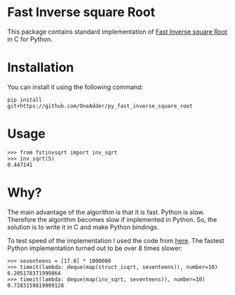 # Fast Inverse square Root

This package contains standard implementation of
[Fast Inverse square Root](https://en.wikipedia.org/wiki/Fast_inverse_square_root) 
in C for Python.


# Installation

You can install it using the following command:

```
pip install git+https://github.com/OneAdder/py_fast_inverse_square_root 
```


# Usage

```
>>> from fstinvsqrt import inv_sqrt
>>> inv_sqrt(5)
0.447141
```


# Why?

The main advantage of the algorithm is that it is fast. Python is slow. Therefore
the algorithm becomes slow if implemented in Python. So, the solution is to
write it in C and make Python bindings.

To test speed of the implementation I used the code from
[here](https://ajcr.net/fast-inverse-square-root-python/). The fastest Python implementation
turned out to be over 8 times slower:

```
>>> seventeens = [17.0] * 1000000                                     
>>> timeit(lambda: deque(map(struct_isqrt, seventeens)), number=10)
6.205178371999864
>>> timeit(lambda: deque(map(inv_sqrt, seventeens)), number=10)        
0.7283159819999128
```
